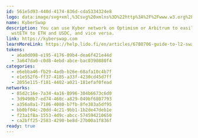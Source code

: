 ```yaml
---
id: 561e5d93-440d-4174-836d-cda5334324e8
logo: data:image/svg+xml,%3Csvg%20xmlns%3D%22http%3A%2F%2Fwww.w3.org%2F2000%2Fsvg%22%20width%3D%2248%22%20height%3D%2248%22%20fill%3D%22none%22%3E%3Ccircle%20cx%3D%2224%22%20cy%3D%2224%22%20r%3D%2224%22%20fill%3D%22%230E1314%22%2F%3E%3Cpath%20fill%3D%22%2331CB9E%22%20d%3D%22m22.35%2023.995%2011.95%206.852a.633.633%200%200%200%20.945-.541V17.685a.631.631%200%200%200-.944-.541l-11.952%206.851Zm11.253-9.805L25.67%208.127a.634.634%200%200%200-1%20.367l-2.898%2013.502%2011.768-6.76a.623.623%200%200%200%20.064-1.046ZM25.67%2039.872l7.952-6.072a.631.631%200%200%200-.064-1.045L21.77%2026.004l2.908%2013.501c.082.45.614.642.99.367Z%22%2F%3E%3Cpath%20fill%3D%22%2331CB9E%22%20d%3D%22m19.285%2023.995%203.128-14.547c.12-.568-.532-.99-1-.623l-8.007%206.117a1.66%201.66%200%200%200-.651%201.321v15.492c0%20.514.238%201.01.651%201.32l8.007%206.11c.46.348%201.12-.065%201-.624l-3.128-14.566Z%22%2F%3E%3C%2Fsvg%3E
name: KyberSwap
description: You can use Kyber network on Optimism or Arbitrum to easily swap
  wstETH to ETH and USDC, and vice versa.
link: https://kyberswap.com
learnMoreLink: https://help.lido.fi/en/articles/6780706-guide-to-l2-swaps-liquidity-on-kyber-network
tokens:
  - a6a0d098-e195-4176-89b4-dea6f421e44d
  - 3a647da0-c0d8-4ebd-abce-bac0390880f4
categories:
  - e6ebba46-fb29-4adb-b26e-68afa10c4b7f
  - e1e552f6-ff37-4185-a33f-4230cd45d7ff
  - 2055e115-f181-4402-a021-181efaf0fead
networks:
  - 85d2c16e-7a34-4a16-8996-304b6673c6d0
  - 3d9490b7-ed74-460c-a829-049bf6807793
  - a356a8a1-7186-4080-b7fb-8fe383a5df95
  - bb0bf04c-20dd-4c21-9bb1-1b2de47deb1e
  - f23a1f8a-1553-4d9c-abcc-574594210650
  - ca2bff25-2583-4290-be8d-27b00a1f836f
ready: true
---
```

